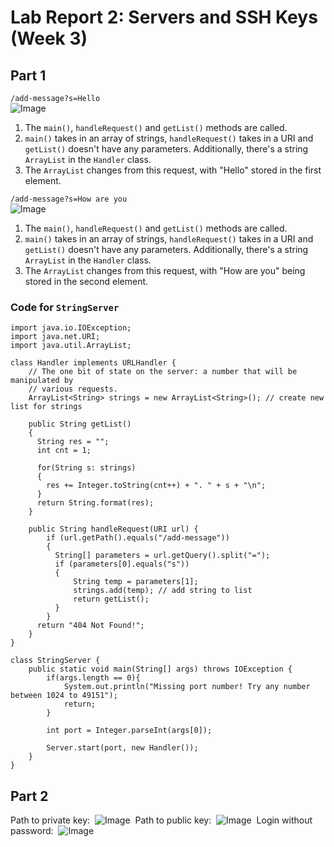 # Lab Report 2: Servers and SSH Keys (Week 3)

## Part 1

```/add-message?s=Hello```    
![Image](./report2/add-message1.png)  
1. The `main()`, `handleRequest()` and `getList()` methods are called.  
2. `main()` takes in an array of strings, `handleRequest()` takes in a URI and `getList()` doesn't have any parameters. Additionally, there's a string `ArrayList` in the `Handler` class.  
3. The `ArrayList` changes from this request, with "Hello" stored in the first element.  

```/add-message?s=How are you```    
![Image](./report2/add-message2.png)  
1. The `main()`, `handleRequest()` and `getList()` methods are called.  
2. `main()` takes in an array of strings, `handleRequest()` takes in a URI and `getList()` doesn't have any parameters. Additionally, there's a string `ArrayList` in the `Handler` class.  
3. The `ArrayList` changes from this request, with "How are you" being stored in the second element.  

### Code for `StringServer`
```
import java.io.IOException;
import java.net.URI;
import java.util.ArrayList;

class Handler implements URLHandler {
    // The one bit of state on the server: a number that will be manipulated by
    // various requests.
    ArrayList<String> strings = new ArrayList<String>(); // create new list for strings

    public String getList()
    {
      String res = "";
      int cnt = 1;

      for(String s: strings)
      {
        res += Integer.toString(cnt++) + ". " + s + "\n";
      }
      return String.format(res);
    }

    public String handleRequest(URI url) {
        if (url.getPath().equals("/add-message"))
        {
          String[] parameters = url.getQuery().split("=");
          if (parameters[0].equals("s"))
          {
              String temp = parameters[1];
              strings.add(temp); // add string to list
              return getList();
          }
        }
      return "404 Not Found!";
    }
}

class StringServer {
    public static void main(String[] args) throws IOException {
        if(args.length == 0){
            System.out.println("Missing port number! Try any number between 1024 to 49151");
            return;
        }

        int port = Integer.parseInt(args[0]);

        Server.start(port, new Handler());
    }
}
```

## Part 2

Path to private key:&nbsp; 
![Image](./report2/privateKey.png)&nbsp;
Path to public key:&nbsp;
![Image](./report2/publicKey.png)&nbsp;
Login without password:&nbsp;
![Image](./report2/login.png)&nbsp;    

